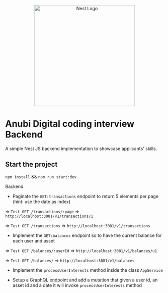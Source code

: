 <p align="center">
  <a href="http://anubidigital.com/" target="blank"><img src="https://anubi-public-assets.s3.eu-central-1.amazonaws.com/ANUBI-LOGO-19-aprile-bianco.png" width="320" alt="Nest Logo" /></a>
</p>

# Anubi Digital coding interview Backend

A simple Nest JS backend implementation to showcase applicants' skills.

## Start the project

`npm install` &&
`npm run start:dev`

Backend

- Paginate the `GET:transactions` endpoint to return 5 elements per page (hint: use the date as index)

=> `Test GET /transactions/:page` => `http://localhost:3081/v1/transactions/1`

=> `Test GET /transactions` => `http://localhost:3081/v1/transactions`

- Implement the `GET:balances` endpoint so to have the current balance for each user and asset

=> `Test GET /balances/:userId` => `http://localhost:3081/v1/balances/u1`

=> `Test GET /balances/` => `http://localhost:3081/v1/balances`

- Implement the `processUserInterests` method inside the class `AppService`

- Setup a GraphQL endpoint and add a mutation that given a user id, an asset id and a date it will invoke `processUserInterests` method
